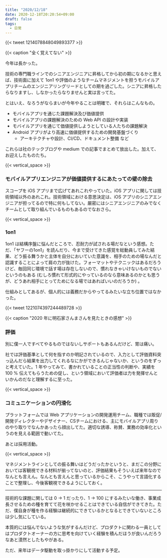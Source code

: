 ```yaml
---
title: "2020/12/18"
date: 2020-12-18T20:20:54+09:00
draft: false
tags: 
  - 日常
---
```



{{< tweet 1214078848049893377 >}}

{{< caption "全く覚えてない" >}}



今年は長かった。

技術の専門職ラインでのシニアエンジニアに昇格してから初の期になるかと思えば、技術面に加えて 1on1 や評価のようなチームマネジメントを担うモバイルアプリチームのエンジニアリングリードとしての期を過ごした。シニアに昇格したらなりますし、しなかったらなりませんと実は言ってた。

とはいえ、なろうがならまいが今年やることは明確で、それらはこんなもの。

- モバイルアプリを通じた課題解決及び価値提供
- モバイルアプリの課題解決のための Web API の設計や実装
- モバイルアプリを通じて価値提供しようとしている人たちの課題解決
- Android アプリがより高速に価値提供するための開発基盤づくり
  - アーキテクチャや設計、CI/CD、ドキュメント整備 など

これらは社のテックブログや medium での記事でまとめて放出した。加えて、お迎えしたものたち。

{{< vertical_space >}}

### モバイルアプリエンジニアが価値提供するにあたっての壁の除去

スコープを iOS アプリまで広げてあれこれやっていた。iOS アプリに関しては技術領域以外のあれこれ。技術領域における意思決定は、iOS アプリのシニアエンジニアが担ってるので特に何もしてない。厳密にはシニアエンジニアのみでなくチームとして取り組んでいるものもあるのでなおさら。

{{< vertical_space >}}

### 1on1

1on1 は結構序盤に悩んだところで、忍耐力が試される場だなという感想。ただ、「ヤフーの1on1」を読んだり、今まで受けてきた感覚を総動員してみた結果、どう振る舞うかと主体を自分においていた意識を、相手のための場なんだと認識することによって肩の力が抜けた。フォーマットやテクニックはあるだろうけど、毎回同じ環境で話す場は存在しないので、慣れなきゃいけないものでないというのもある (むしろ慣れて形式的にやっているのなら意味あるのかとも思うが、どうあれ相手にとってためになる場ではあればいいのだろうか) 。

仕組みとしてあるが、個人的には義務だからやってるみたいな立ち位置ではなかった。

{{< tweet 1221074397244489728 >}}

{{< caption "2020 年に明石家さんまさんを見たときの感想" >}}


### 評価

別に僕一人ですべてやるものではないしサポートもあるんだけど、胃は痛い。

社では評価基準として何を指すのか明記されているので、入力として評価資料突っ込んだら結果を出力してくれるなにかができるんじゃないか、というのをずっと考えていた。1 年やってみて、書かれていることの正当性の判断や、実績を 100 % 伝えてもらうための促し、という領域において評価者は力を発揮せんといかんのだなと理解するに至った。



{{< vertical_space >}}



### コミュニケーションの円滑化

プラットフォームでは Web アプリケーションの開発運用チーム、職種では販促/開発ディレクターやデザイナー、CSチームにおける、主にモバイルアプリ周りのやり取りでなんかあったら顔出してた。適切な誘導、称賛、業務の効率化というのを見える範囲で動いてた。

あとは採用活動。

{{< vertical_space >}}

マネジメントラインとしての振る舞いはどうだったかというと、まだこの分野においては客観視できる材料が揃ってないのと、評価結果もそういえば来年なのでなんとも言えん。なんとも言えんと思っているからこそ、こうやって言語化することで整理し、今後客観視できるようにしておく。

- - -


技術的な課題に関しては 0 -> 1 だったり、1 -> 100 にするみたいな働き、事業成長させるための種を育てて花を咲かせることはできている自信ができてきた。ただ、僕自身が種を作る経験は継続的にできているかとなるとできていないところは少し気にしている。

本質的には悩んでないような気がするんだけど、プロダクトに関わる一員としてはプロダクトオーナーの方に思考を向けていく経験を積んだほうが良いんだろうなあと漠然としたもやがある。

ただ、来年はデータ駆動を取っ掛かりにして活動する予定。
